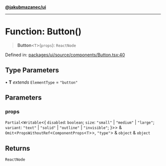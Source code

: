 [**@jakubmazanec/ui**](../README.md)

---

# Function: Button()

> **Button**\<`T`\>(`props`): `ReactNode`

Defined in:
[packages/ui/source/components/Button.tsx:40](https://github.com/jakubmazanec/tools/blob/90a5050fae768000bb00b2044438762c3c8c0f98/packages/ui/source/components/Button.tsx#L40)

## Type Parameters

• **T** _extends_ `ElementType` = `"button"`

## Parameters

### props

`Partial`\<`Writable`\<\{ `disabled`: `boolean`; `size`: `"small"` \| `"medium"` \| `"large"`;
`variant`: `"text"` \| `"solid"` \| `"outline"` \| `"invisible"`; \}\>\> &
`Omit`\<`PropsWithoutRef`\<`ComponentProps`\<`T`\>\>, `"type"`\> & `object` & `object`

## Returns

`ReactNode`
